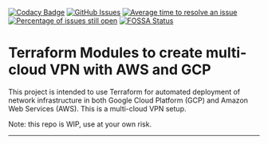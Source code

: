 [![Codacy Badge](https://api.codacy.com/project/badge/Grade/4b6ede56298049ec87e5c0556304aec9)](https://app.codacy.com/app/oleggorj/gcp-terraform-ws?utm_source=github.com&utm_medium=referral&utm_content=OlegGorj/gcp-terraform-ws&utm_campaign=badger)
[![GitHub Issues](https://img.shields.io/github/issues/OlegGorJ/gcp-terraform-ws.svg)](https://github.com/OlegGorJ/gcp-terraform-ws/issues)
[![Average time to resolve an issue](http://isitmaintained.com/badge/resolution/OlegGorJ/gcp-terraform-ws.svg)](http://isitmaintained.com/project/OlegGorJ/gcp-terraform-ws "Average time to resolve an issue")
[![Percentage of issues still open](http://isitmaintained.com/badge/open/OlegGorJ/gcp-terraform-ws.svg)](http://isitmaintained.com/project/OlegGorJ/gcp-terraform-ws "Percentage of issues still open")
[![FOSSA Status](https://app.fossa.io/api/projects/git%2Bgithub.com%2FOlegGorj%2Ftf-modules-crossclouds-vpc.svg?type=shield)](https://app.fossa.io/projects/git%2Bgithub.com%2FOlegGorj%2Ftf-modules-crossclouds-vpc?ref=badge_shield)

# Terraform Modules to create multi-cloud VPN with AWS and GCP

This project is intended to use Terraform for automated deployment of network infrastructure in both Google Cloud Platform (GCP) and Amazon Web Services (AWS). This is a multi-cloud VPN setup.

Note: this repo is WIP, use at your own risk.



---
